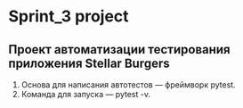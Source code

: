 # Sprint_3 project

## Проект автоматизации тестирования приложения Stellar Burgers
1. Основа для написания автотестов — фреймворк pytest.
2. Команда для запуска — pytest -v.